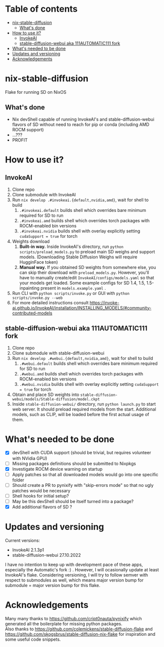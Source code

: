 # Table of contents
- [nix-stable-diffusion](#nix-stable-diffusion)
  - [What's done](#whats-done)
- [How to use it?](#how-to-use-it)
  - [InvokeAI](#invokeai)
  - [stable-diffusion-webui aka 111AUTOMATIC111 fork](#stable-diffusion-webui-aka-111automatic111-fork)
- [What's needed to be done](#whats-needed-to-be-done)
- [Updates and versioning](#updates-and-versioning)
- [Acknowledgements](#acknowledgements)

# nix-stable-diffusion
Flake for running SD on NixOS

## What's done
* Nix devShell capable of running InvokeAI's and stable-diffusion-webui flavors of SD without need to reach for pip or conda (including AMD ROCM support)
* ...???
* PROFIT

# How to use it?
## InvokeAI
1. Clone repo
1. Clone submodule with InvokeAI
1. Run `nix develop .#invokeai.{default,nvidia,amd}`, wait for shell to build
    1. `.#invokeai.default` builds shell which overrides bare minimum required for SD to run
    1. `.#invokeai.amd` builds shell which overrides torch packages with ROCM-enabled bin versions
    1. `.#invokeai.nvidia` builds shell with overlay explicitly setting `cudaSupport = true` for torch
1. Weights download 
    1. **Built-in way.** Inside InvokeAI's directory, run `python scripts/preload_models.py` to preload main SD weighs and support models. (Downloading Stable Diffusion Weighs will require HugginFace token)
    2. **Manual way.** If you obtained SD weights from somewhere else, you can skip their download with `preload_models.py`. However, you'll have to manually create/edit `InvokeAI/configs/models.yaml` so that your models get loaded. Some example configs for SD 1.4, 1.5, 1.5-inpainting present in `models.example.yaml` .
1. Run CLI with `python scripts/invoke.py` or GUI with `python scripts/invoke.py --web`
1. For more detailed instructions consult https://invoke-ai.github.io/InvokeAI/installation/INSTALLING_MODELS/#community-contributed-models

## stable-diffusion-webui aka 111AUTOMATIC111 fork
1. Clone repo
1. Clone submodule with stable-diffusion-webui
1. Run `nix develop .#webui.{default,nvidia,amd}`, wait for shell to build
    1. `.#webui.default` builds shell which overrides bare minimum required for SD to run
    1. `.#webui.amd` builds shell which overrides torch packages with ROCM-enabled bin versions
    1. `.#webui.nvidia` builds shell with overlay explicitly setting `cudaSupport = true` for torch
1. Obtain and place SD weights into `stable-diffusion-webui/models/Stable-diffusion/model.ckpt`
1. Inside `stable-diffusion-webui/` directory, run `python launch.py` to start web server. It should preload required models from the start. Additional models, such as CLIP, will be loaded before the first actual usage of them.

# What's needed to be done

- [x] devShell with CUDA support (should be trivial, but requires volunteer with NVidia GPU) 
- [ ] Missing packages definitions should be submitted to Nixpkgs
- [x] Investigate ROCM device warning on startup
- [ ] Apply patches so that all downloaded models would go into one specific folder
- [ ] Should create a PR to pynixify with "skip-errors mode" so that no ugly patches would be necessary
- [ ] Shell hooks for initial setup?
- [ ] May be this devShell should be itself turned into a package?
- [x] Add additional flavors of SD ?

# Updates and versioning

Current versions:
- InvokeAI 2.1.3p1
- stable-diffusion-webui 27.10.2022

I have no intention to keep up with development pace of these apps, especially the Automatic's fork :) . However, I will ocasionally update at least InvokeAI's flake. Considering versioning, I will try to follow semver with respect to submodules as well, which means major version bump for submodule = major version bump for this flake. 

# Acknowledgements

Many many thanks to https://github.com/cript0nauta/pynixify which generated all the boilerplate for missing python packages.  
Also thanks to https://github.com/colemickens/stable-diffusion-flake and https://github.com/skogsbrus/stable-diffusion-nix-flake for inspiration and some useful code snippets.
